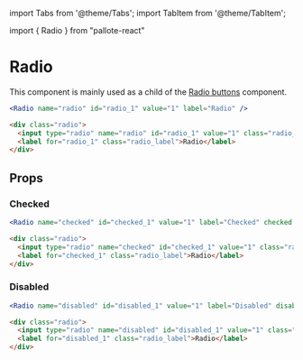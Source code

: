 ---
---
import Tabs from '@theme/Tabs';
import TabItem from '@theme/TabItem';

import { Radio } from "pallote-react"

# Radio

This component is mainly used as a child of the [Radio buttons](/docs/components/radio-buttons.md) component.

<div class="docs__block">
  <Radio name="radio" id="radio_1" value="1" label="Radio" />
</div>

<Tabs groupId="package" queryString>
  <TabItem value="react" label="React">

```jsx
<Radio name="radio" id="radio_1" value="1" label="Radio" />
```
  </TabItem>
  <TabItem value="css" label="CSS">

```html
<div class="radio">
  <input type="radio" name="radio" id="radio_1" value="1" class="radio_control" />
  <label for="radio_1" class="radio_label">Radio</label>
</div>
```
  </TabItem>
</Tabs>

## Props

### Checked

<div class="docs__block">
  <Radio name="checked" id="checked_1" value="1" label="Checked" checked />
</div>

<Tabs groupId="package" queryString>
  <TabItem value="react" label="React">

```jsx
<Radio name="checked" id="checked_1" value="1" label="Checked" checked />
```
  </TabItem>
  <TabItem value="css" label="CSS">

```html
<div class="radio">
  <input type="radio" name="checked" id="checked_1" value="1" class="radio_control" checked />
  <label for="checked_1" class="radio_label">Radio</label>
</div>
```
  </TabItem>
</Tabs>

### Disabled

<div class="docs__block">
  <Radio name="disabled" id="disabled_1" value="1" label="Disabled" disabled />
</div>

<Tabs groupId="package" queryString>
  <TabItem value="react" label="React">

```jsx
<Radio name="disabled" id="disabled_1" value="1" label="Disabled" disabled />
```
  </TabItem>
  <TabItem value="css" label="CSS">

```html
<div class="radio">
  <input type="radio" name="disabled" id="disabled_1" value="1" class="radio_control" disabled />
  <label for="disabled_1" class="radio_label">Radio</label>
</div>
```
  </TabItem>
</Tabs>
